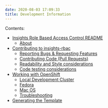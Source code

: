 ```yaml
---
date: 2020-08-03 17:09:33
title: Development Information
---
```


Contents: 

  - [Insights Role Based Access Control README](../README/)
      - [About](../README/#about)
  - [Contributing to insights-rbac](../CONTRIBUTING/)
      - [Reporting Bugs & Requesting
        Features](../CONTRIBUTING/#reporting-bugs-requesting-features)
      - [Contributing Code (Pull
        Requests)](../CONTRIBUTING/#contributing-code-pull-requests)
      - [Readability and Style
        considerations](../CONTRIBUTING/#readability-and-style-considerations)
      - [Code testing
        considerations](../CONTRIBUTING/#code-testing-considerations)
  - [Working with OpenShift](../openshift/)
      - [Local Development
        Cluster](../openshift/#local-development-cluster)
      - [Fedora](../openshift/#fedora)
      - [Mac OS](../openshift/#mac-os)
      - [Troubleshooting](../openshift/#troubleshooting)
  - [Generating the Template](../openshift/#generating-the-template)